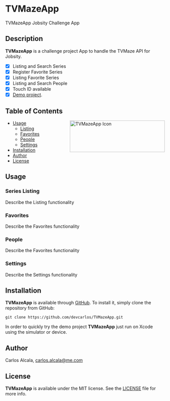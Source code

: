 # TVMazeApp
TVMazeApp Jobsity Challenge App

## Description

**TVMazeApp** is a challenge project App to handle the TVMaze API for Jobsity.

- [x] Listing and Search Series
- [x] Register Favorite Series
- [x] Listing Favorite Series
- [x] Listing and Search People
- [x] Touch ID available
- [x] [Demo project](https://github.com/devcarlos/TVMazeApp).

## Table of Contents

<img src="https://static.tvmaze.com/images/tvm-header-logo.png" alt="TVMazeApp Icon" width="300" height="100" align="right" />

* [Usage](#usage)
  * [Listing](#listing)
  * [Favorites](#favorites)
  * [People](#people)
  * [Settings](#settings)
* [Installation](#installation)
* [Author](#author)
* [License](#license)

## Usage

### Series Listing

Describe the Listing functionality

### Favorites

Describe the Favorites functionality

### People

Describe the Favorites functionality

### Settings

Describe the Settings functionality

## Installation

**TVMazeApp** is available through [GitHub](https://github.com/devcarlos/TVMazeApp.git). To install
it, simply clone the repository from GitHub:

```shell
git clone https://github.com/devcarlos/TVMazeApp.git
```

In order to quickly try the demo project **TVMazeApp** just run on Xcode using the simulator or device.

## Author

Carlos Alcala, carlos.alcala@me.com

## License

**TVMazeApp** is available under the MIT license. See the [LICENSE](https://github.com/hyperoslo/TVMazeApp/blob/master/LICENSE.md) file for more info.
